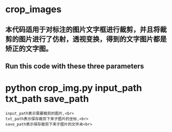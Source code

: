 crop_images
=====
本代码适用于对标注的图片文字框进行裁剪，并且将裁剪的图片进行了仿射，透视变换，得到的文字图片都是矫正的文字图。
--------
Run this code with these three parameters
-------

# python crop_img.py input_path txt_path save_path<br>
    input_path表示需要裁剪的图片,<br>
    txt_path表示保存裁剪下来子图片的坐标,<br>
    save_path表示保存裁剪下来子图片的文件夹<br>
